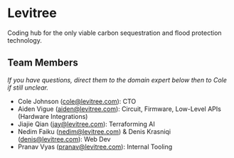 # Levitree
Coding hub for the only viable carbon sequestration and flood protection technology.

## Team Members
_If you have questions, direct them to the domain expert below then to Cole if still unclear._
 - Cole Johnson (cole@levitree.com): CTO
 - Aiden Vigue (aiden@levitree.com): Circuit, Firmware, Low-Level APIs (Hardware Integrations)
 - Jiajie Qian (jay@levitree.com): Terraforming AI
 - Nedim Faiku (nedim@levitree.com) & Denis Krasniqi (denis@levitree.com): Web Dev
 - Pranav Vyas (pranav@levitree.com): Internal Tooling
